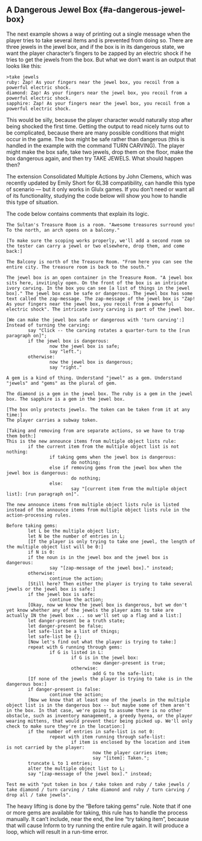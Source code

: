 ## A Dangerous Jewel Box {#a-dangerous-jewel-box}

The next example shows a way of printing out a single message when the player tries to take several items and is prevented from doing so. There are three jewels in the jewel box, and if the box is in its dangerous state, we want the player character’s fingers to be zapped by an electric shock if he tries to get the jewels from the box. But what we don’t want is an output that looks like this:

```
>take jewels
ruby: Zap! As your fingers near the jewel box, you recoil from a powerful electric shock.
diamond: Zap! As your fingers near the jewel box, you recoil from a powerful electric shock.
sapphire: Zap! As your fingers near the jewel box, you recoil from a powerful electric shock.
```

This would be silly, because the player character would naturally stop after being shocked the first time. Getting the output to read nicely turns out to be complicated, because there are many possible conditions that might occur in the game. The box might be safe rather than dangerous (this is handled in the example with the command TURN CARVING). The player might make the box safe, take two jewels, drop them on the floor, make the box dangerous again, and then try TAKE JEWELS. What should happen then?

The extension Consolidated Multiple Actions by John Clemens, which was recently updated by Emily Short for 6L38 compatibility, can handle this type of scenario — but it only works in Glulx games. If you don’t need or want all of its functionality, studying the code below will show you how to handle this type of situation.

The code below contains comments that explain its logic.

```inform7
The Sultan's Treasure Room is a room. "Awesome treasures surround you! To the north, an arch opens on a balcony."

[To make sure the scoping works properly, we'll add a second room so the tester can carry a jewel or two elsewhere, drop them, and come back:]

The Balcony is north of the Treasure Room. "From here you can see the entire city. The treasure room is back to the south."

The jewel box is an open container in the Treasure Room. "A jewel box sits here, invitingly open. On the front of the box is an intricate ivory carving. In the box you can see [a list of things in the jewel box]." The jewel box can be safe or dangerous. The jewel box has some text called the zap-message. The zap-message of the jewel box is "Zap! As your fingers near the jewel box, you recoil from a powerful electric shock". The intricate ivory carving is part of the jewel box.

[We can make the jewel box safe or dangerous with 'turn carving':]
Instead of turning the carving:
        say "Click -- the carving rotates a quarter-turn to the [run paragraph on]";
        if the jewel box is dangerous:
                now the jewel box is safe;
                say "left.";
        otherwise:
                now the jewel box is dangerous;
                say "right."

A gem is a kind of thing. Understand "jewel" as a gem. Understand "jewels" and "gems" as the plural of gem.

The diamond is a gem in the jewel box. The ruby is a gem in the jewel box. The sapphire is a gem in the jewel box.

[The box only protects jewels. The token can be taken from it at any time:]
The player carries a subway token.

[Taking and removing from are separate actions, so we have to trap them both:]
This is the new announce items from multiple object lists rule:
        if the current item from the multiple object list is not nothing:
                if taking gems when the jewel box is dangerous:
                        do nothing;
                else if removing gems from the jewel box when the jewel box is dangerous:
                        do nothing;
                else:
                        say "[current item from the multiple object list]: [run paragraph on]".

The new announce items from multiple object lists rule is listed instead of the announce items from multiple object lists rule in the action-processing rules.

Before taking gems:
        let L be the multiple object list;
        let N be the number of entries in L;
        [If the player is only trying to take one jewel, the length of the multiple object list will be 0:]
        if N is 0:
        if the noun is in the jewel box and the jewel box is dangerous:
                say "[zap-message of the jewel box]." instead;
        otherwise:
                continue the action;
        [Still here? Then either the player is trying to take several jewels or the jewel box is safe:]
        if the jewel box is safe:
                continue the action;
        [Okay, now we know the jewel box is dangerous, but we don't yet know whether any of the jewels the player aims to take are actually IN the jewel box ... so we'll set up a flag and a list:]
        let danger-present be a truth state;
        let danger-present be false;
        let safe-list be a list of things;
        let safe-list be {};
        [Now let's find out what the player is trying to take:]
        repeat with G running through gems:
                if G is listed in L:
                        if G is in the jewel box:
                                now danger-present is true;
                        otherwise:
                                add G to the safe-list;
        [If none of the jewels the player is trying to take is in the dangerous box:]
        if danger-present is false:
                continue the action;
        [Now we know that at least one of the jewels in the multiple object list is in the dangerous box -- but maybe some of them aren't in the box. In that case, we're going to assume there is no other obstacle, such as inventory management, a greedy hyena, or the player wearing mittens, that would prevent their being picked up. We'll only check to make sure they're in the location:]
        if the number of entries in safe-list is not 0:
                repeat with item running through safe-list:
                        if item is enclosed by the location and item is not carried by the player:
                                now the player carries item;
                                say "[item]: Taken.";
        truncate L to 1 entries;
        alter the multiple object list to L;
        say "[zap-message of the jewel box]." instead;

Test me with "put token in box / take token and ruby / take jewels / take diamond / turn carving / take diamond and ruby / turn carving / drop all / take jewels".
```

The heavy lifting is done by the “Before taking gems” rule. Note that if one or more gems are available for taking, this rule has to handle the process manually. It can’t include, near the end, the line “try taking item”, because that will cause Inform to try running the entire rule again. It will produce a loop, which will result in a run-time error.
